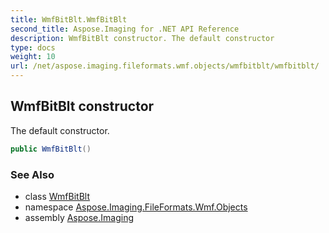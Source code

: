 ```yaml
---
title: WmfBitBlt.WmfBitBlt
second_title: Aspose.Imaging for .NET API Reference
description: WmfBitBlt constructor. The default constructor
type: docs
weight: 10
url: /net/aspose.imaging.fileformats.wmf.objects/wmfbitblt/wmfbitblt/
---
```

## WmfBitBlt constructor

The default constructor.

```csharp
public WmfBitBlt()
```

### See Also

* class [WmfBitBlt](../)
* namespace [Aspose.Imaging.FileFormats.Wmf.Objects](../../wmfbitblt/)
* assembly [Aspose.Imaging](../../../)



